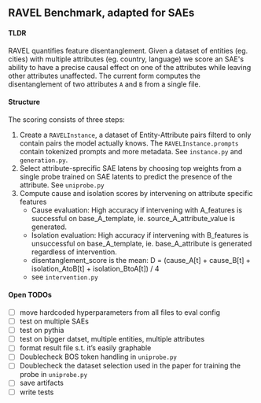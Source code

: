 ## RAVEL Benchmark, adapted for SAEs

#### TLDR 
RAVEL quantifies feature disentanglement. Given a dataset of entities (eg. cities) with multiple attributes (eg. country, language) we score an SAE's ability to have a precise causal effect on one of the attributes while leaving other attributes unaffected. The current form computes the disentanglement of two attributes `A` and `B` from a single file.

#### Structure
The scoring consists of three steps:
1. Create a `RAVELInstance`, a dataset of Entity-Attribute pairs filterd to only contain pairs the model actually knows. The `RAVELInstance.prompts` contain tokenized prompts and more metadata. See `instance.py` and `generation.py`.
2. Select attribute-sprecific SAE latens by choosing top weights from a single probe trained on SAE latents to predict the presence of the attribute. See `uniprobe.py`
3. Compute cause and isolation scores by intervening on attribute specific features
    - Cause evaluation: High accuracy if intervening with A_features is successful on base_A_template, ie. source_A_attribute_value is generated.
    - Isolation evaluation: High accuracy if intervening with B_features is unsuccessful on base_A_template, ie. base_A_attribute is generated regardless of intervention.
    - disentanglement_score is the mean: D = (cause_A[t] + cause_B[t] + isolation_AtoB[t] + isolation_BtoA[t]) / 4
    - see `intervention.py`

#### Open TODOs
- [ ] move hardcoded hyperparameters from all files to eval config
- [ ] test on multiple SAEs
- [ ] test on pythia
- [ ] test on bigger datset, multiple entities, multiple attributes
- [ ] format result file s.t. it’s easily graphable
- [ ] Doublecheck BOS token handling in `uniprobe.py` 
- [ ] Doublecheck the dataset selection used in the paper for training the probe in `uniprobe.py` 
- [ ] save artifacts
- [ ] write tests